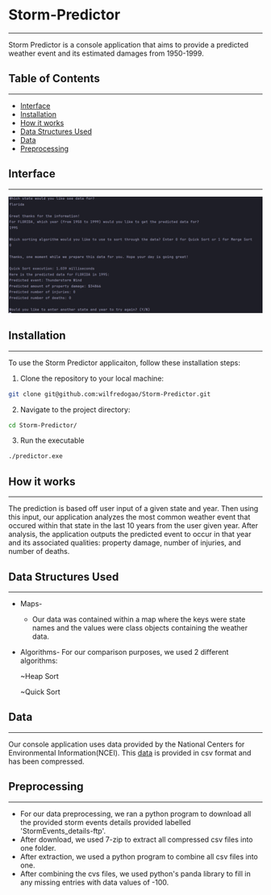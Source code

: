 # Storm-Predictor
-------

Storm Predictor is a console application that aims to provide a predicted weather event and its estimated damages from 1950-1999. 

## Table of Contents
-------
- [Interface](#interface)
- [Installation](#installation)
- [How it works](#how-it-works)
- [Data Structures Used](#data-structures-used)
- [Data](#data)
- [Preprocessing](#preprocessing)

## Interface
-------
![Console Interface](pictures/console.png)

## Installation
-------
To use the Storm Predictor applicaiton, follow these installation steps:

1. Clone the repository to your local machine:
```bash
git clone git@github.com:wilfredogao/Storm-Predictor.git
```
2. Navigate to the project directory:
```bash
cd Storm-Predictor/
```
3. Run the executable
```bash
./predictor.exe
```

## How it works
-------
The prediction is based off user input of a given state and year. Then using this input, our application analyzes the most common weather event that occured within that state in the last 10 years from the user given year. 
After analysis, the application outputs the predicted event to occur in that year and its associated qualities: property damage, number of injuries, and number of deaths.

## Data Structures Used
-------
* Maps-
  * Our data was contained within a map where the keys were state names and the values were class objects containing the weather data.
* Algorithms-
For our comparison purposes, we used 2 different algorithms:

  ~Heap Sort

  ~Quick Sort

## Data
-------
Our console application uses data provided by the National Centers for Environmental Information(NCEI). This [data](https://www.ncei.noaa.gov/pub/data/swdi/stormevents/csvfiles/) is provided in csv format and has been compressed. 

## Preprocessing
-------
* For our data preprocessing, we ran a python program to download all the provided storm events details provided labelled 'StormEvents_details-ftp'.
* After download, we used 7-zip to extract all compressed csv files into one folder.
* After extraction, we used a python program to combine all csv files into one. 
* After combining the cvs files, we used python's panda library to fill in any missing entries with data values of -100.
